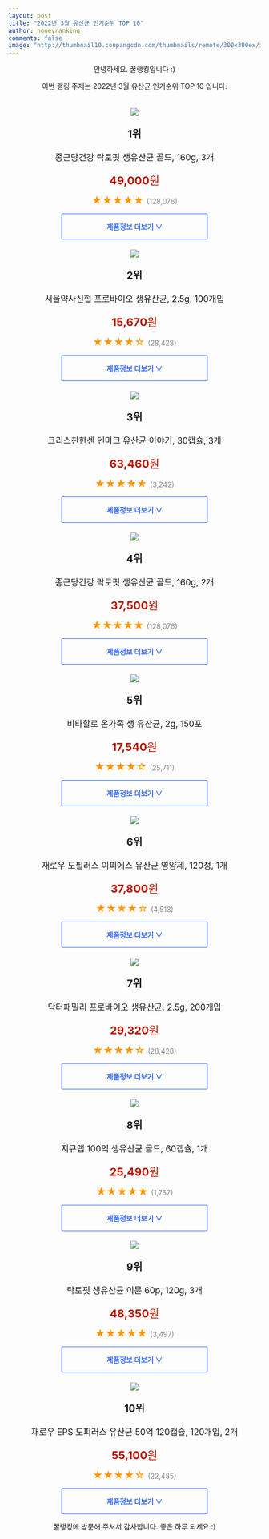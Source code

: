 ```yaml
--- 
layout: post 
title: "2022년 3월 유산균 인기순위 TOP 10" 
author: honeyranking 
comments: false 
image: "http://thumbnail10.coupangcdn.com/thumbnails/remote/300x300ex/image/retail/images/15977955531975015-ef406447-ce76-425d-8c5b-91eafd45718c.jpg" 
--- 
```

<p style="text-align: center;">안녕하세요. 꿀랭킹입니다 :)</p> <p style="text-align: center;">이번 랭킹 주제는 2022년 3월 유산균 인기순위 TOP 10 입니다.</p><center><img src="http://thumbnail10.coupangcdn.com/thumbnails/remote/300x300ex/image/retail/images/15977955531975015-ef406447-ce76-425d-8c5b-91eafd45718c.jpg" style="margin-top:20px" /></center> <p style="text-align: center; font-size: 20px"><b>1위</b></p> <p style="text-align: center; font-size: 17px">종근당건강 락토핏 생유산균 골드, 160g, 3개</p> <p style="text-align: center;"><span style="color: #b61800; font-size: 22px;"><b>49,000</b>원</span></p> <p style="text-align: center;"><span style="color: #ff9600; font-size: 20px;">★★★★★ </span><span style="color: #878787;">(128,076)</span></p> <center><a href="https://link.coupang.com/a/keUUR"> <div style="font-size: 14px; display: inline-block; padding: 15px 90px; color: #346aff; border-radius: 2px; border: 1px solid #346aff; cursor: pointer;"><b>제품정보 더보기 &or;</b></div> </a></center><center><img src="http://thumbnail7.coupangcdn.com/thumbnails/remote/300x300ex/image/product/image/vendoritem/2018/10/02/3277081236/5582ea30-f6da-4395-83f3-cdf4ebc9dc2a.jpg" style="margin-top:20px" /></center> <p style="text-align: center; font-size: 20px"><b>2위</b></p> <p style="text-align: center; font-size: 17px">서울약사신협 프로바이오 생유산균, 2.5g, 100개입</p> <p style="text-align: center;"><span style="color: #b61800; font-size: 22px;"><b>15,670</b>원</span></p> <p style="text-align: center;"><span style="color: #ff9600; font-size: 20px;">★★★★☆ </span><span style="color: #878787;">(28,428)</span></p> <center><a href="https://link.coupang.com/a/keUUS"> <div style="font-size: 14px; display: inline-block; padding: 15px 90px; color: #346aff; border-radius: 2px; border: 1px solid #346aff; cursor: pointer;"><b>제품정보 더보기 &or;</b></div> </a></center><center><img src="http://thumbnail8.coupangcdn.com/thumbnails/remote/300x300ex/image/retail/images/11508975944397415-000c9340-8303-473c-97e5-36e890a7bb1d.jpg" style="margin-top:20px" /></center> <p style="text-align: center; font-size: 20px"><b>3위</b></p> <p style="text-align: center; font-size: 17px">크리스찬한센 덴마크 유산균 이야기, 30캡슐, 3개</p> <p style="text-align: center;"><span style="color: #b61800; font-size: 22px;"><b>63,460</b>원</span></p> <p style="text-align: center;"><span style="color: #ff9600; font-size: 20px;">★★★★★ </span><span style="color: #878787;">(3,242)</span></p> <center><a href="https://link.coupang.com/a/keUUT"> <div style="font-size: 14px; display: inline-block; padding: 15px 90px; color: #346aff; border-radius: 2px; border: 1px solid #346aff; cursor: pointer;"><b>제품정보 더보기 &or;</b></div> </a></center><center><img src="http://thumbnail7.coupangcdn.com/thumbnails/remote/300x300ex/image/retail/images/16106290108363592-762037b2-e062-4889-8f6a-155712d75f21.jpg" style="margin-top:20px" /></center> <p style="text-align: center; font-size: 20px"><b>4위</b></p> <p style="text-align: center; font-size: 17px">종근당건강 락토핏 생유산균 골드, 160g, 2개</p> <p style="text-align: center;"><span style="color: #b61800; font-size: 22px;"><b>37,500</b>원</span></p> <p style="text-align: center;"><span style="color: #ff9600; font-size: 20px;">★★★★★ </span><span style="color: #878787;">(128,076)</span></p> <center><a href="https://link.coupang.com/a/keUUU"> <div style="font-size: 14px; display: inline-block; padding: 15px 90px; color: #346aff; border-radius: 2px; border: 1px solid #346aff; cursor: pointer;"><b>제품정보 더보기 &or;</b></div> </a></center><center><img src="http://thumbnail6.coupangcdn.com/thumbnails/remote/300x300ex/image/product/image/vendoritem/2019/04/30/4389019780/c6202157-ae4d-418f-8516-301fa950360b.jpg" style="margin-top:20px" /></center> <p style="text-align: center; font-size: 20px"><b>5위</b></p> <p style="text-align: center; font-size: 17px">비타할로 온가족 생 유산균, 2g, 150포</p> <p style="text-align: center;"><span style="color: #b61800; font-size: 22px;"><b>17,540</b>원</span></p> <p style="text-align: center;"><span style="color: #ff9600; font-size: 20px;">★★★★☆ </span><span style="color: #878787;">(25,711)</span></p> <center><a href="https://link.coupang.com/a/keUUX"> <div style="font-size: 14px; display: inline-block; padding: 15px 90px; color: #346aff; border-radius: 2px; border: 1px solid #346aff; cursor: pointer;"><b>제품정보 더보기 &or;</b></div> </a></center><center><img src="http://thumbnail7.coupangcdn.com/thumbnails/remote/300x300ex/image/retail/images/93499663258045-ff0795fe-9602-400a-aad9-5d3ec42ff0fd.jpg" style="margin-top:20px" /></center> <p style="text-align: center; font-size: 20px"><b>6위</b></p> <p style="text-align: center; font-size: 17px">재로우 도필러스 이피에스 유산균 영양제, 120정, 1개</p> <p style="text-align: center;"><span style="color: #b61800; font-size: 22px;"><b>37,800</b>원</span></p> <p style="text-align: center;"><span style="color: #ff9600; font-size: 20px;">★★★★☆ </span><span style="color: #878787;">(4,513)</span></p> <center><a href="https://link.coupang.com/a/keUUY"> <div style="font-size: 14px; display: inline-block; padding: 15px 90px; color: #346aff; border-radius: 2px; border: 1px solid #346aff; cursor: pointer;"><b>제품정보 더보기 &or;</b></div> </a></center><center><img src="http://thumbnail10.coupangcdn.com/thumbnails/remote/300x300ex/image/product/image/vendoritem/2019/03/21/4339882706/4cf259a9-f5b1-4241-92cf-b83c1c24cf77.jpg" style="margin-top:20px" /></center> <p style="text-align: center; font-size: 20px"><b>7위</b></p> <p style="text-align: center; font-size: 17px">닥터패밀리 프로바이오 생유산균, 2.5g, 200개입</p> <p style="text-align: center;"><span style="color: #b61800; font-size: 22px;"><b>29,320</b>원</span></p> <p style="text-align: center;"><span style="color: #ff9600; font-size: 20px;">★★★★☆ </span><span style="color: #878787;">(28,428)</span></p> <center><a href="https://link.coupang.com/a/keUUZ"> <div style="font-size: 14px; display: inline-block; padding: 15px 90px; color: #346aff; border-radius: 2px; border: 1px solid #346aff; cursor: pointer;"><b>제품정보 더보기 &or;</b></div> </a></center><center><img src="http://thumbnail7.coupangcdn.com/thumbnails/remote/300x300ex/image/retail/images/143107971394096-04e9582f-a4e4-41fc-9bc0-97fa15e9b7e6.jpg" style="margin-top:20px" /></center> <p style="text-align: center; font-size: 20px"><b>8위</b></p> <p style="text-align: center; font-size: 17px">지큐랩 100억 생유산균 골드, 60캡슐, 1개</p> <p style="text-align: center;"><span style="color: #b61800; font-size: 22px;"><b>25,490</b>원</span></p> <p style="text-align: center;"><span style="color: #ff9600; font-size: 20px;">★★★★★ </span><span style="color: #878787;">(1,767)</span></p> <center><a href="https://link.coupang.com/a/keUU0"> <div style="font-size: 14px; display: inline-block; padding: 15px 90px; color: #346aff; border-radius: 2px; border: 1px solid #346aff; cursor: pointer;"><b>제품정보 더보기 &or;</b></div> </a></center><center><img src="http://thumbnail7.coupangcdn.com/thumbnails/remote/300x300ex/image/rs_quotation_api/w2erli27/99e4da5366e64fc4a460afcdd76b78a9.jpg" style="margin-top:20px" /></center> <p style="text-align: center; font-size: 20px"><b>9위</b></p> <p style="text-align: center; font-size: 17px">락토핏 생유산균 이뮨 60p, 120g, 3개</p> <p style="text-align: center;"><span style="color: #b61800; font-size: 22px;"><b>48,350</b>원</span></p> <p style="text-align: center;"><span style="color: #ff9600; font-size: 20px;">★★★★★ </span><span style="color: #878787;">(3,497)</span></p> <center><a href="https://link.coupang.com/a/keUU2"> <div style="font-size: 14px; display: inline-block; padding: 15px 90px; color: #346aff; border-radius: 2px; border: 1px solid #346aff; cursor: pointer;"><b>제품정보 더보기 &or;</b></div> </a></center><center><img src="http://thumbnail10.coupangcdn.com/thumbnails/remote/300x300ex/image/vendor_inventory/2b52/ea714cf734141887b3a847bf7cfabaddb7457b441b3a598e3fbfbc670e14.jpg" style="margin-top:20px" /></center> <p style="text-align: center; font-size: 20px"><b>10위</b></p> <p style="text-align: center; font-size: 17px">재로우 EPS 도피러스 유산균 50억 120캡슐, 120개입, 2개</p> <p style="text-align: center;"><span style="color: #b61800; font-size: 22px;"><b>55,100</b>원</span></p> <p style="text-align: center;"><span style="color: #ff9600; font-size: 20px;">★★★★☆ </span><span style="color: #878787;">(22,485)</span></p> <center><a href="https://link.coupang.com/a/keUU4"> <div style="font-size: 14px; display: inline-block; padding: 15px 90px; color: #346aff; border-radius: 2px; border: 1px solid #346aff; cursor: pointer;"><b>제품정보 더보기 &or;</b></div> </a></center> <p style="text-align: center;">꿀랭킹에 방문해 주셔서 감사합니다. 좋은 하루 되세요 :)</p>
